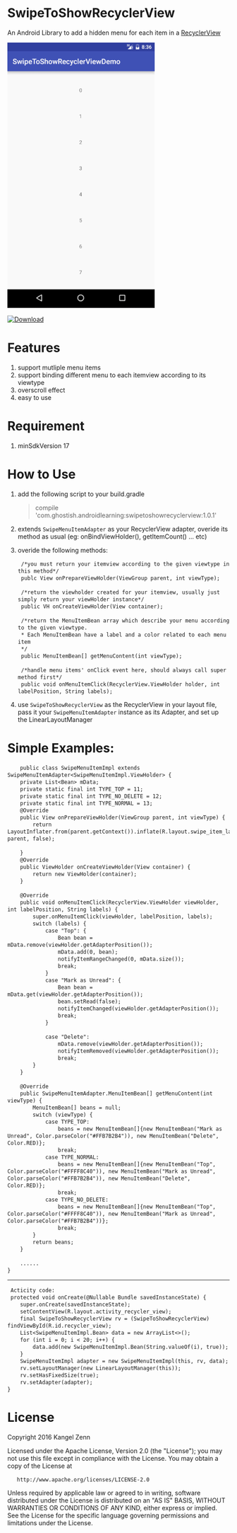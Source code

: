 # SwipeToShowRecyclerView

An Android Library to add a hidden menu for each item in a [RecyclerView](https://developer.android.com/reference/android/support/v7/recyclerview/package-summary.html)


<img src='./screenshot/demo.gif' height="600px"/>

[ ![Download](https://api.bintray.com/packages/ghostish/maven/SwipeToShowRecyclerView/images/download.svg) ](https://bintray.com/ghostish/maven/SwipeToShowRecyclerView/_latestVersion)

# Features

1. support mutliple menu items
2. support binding different menu to each itemview according to its viewtype
3. overscroll effect
4. easy to use

# Requirement

1. minSdkVersion 17

# How to Use

1. add the following script to your build.gradle
   >compile 'com.ghostish.androidlearning:swipetoshowrecyclerview:1.0.1'
 
2. extends `SwipeMenuItemAdapter` as your RecyclerView adapter, overide its method as usual 
(eg: onBindViewHolder(), getItemCount() ... etc)

3. overide the following methods:

        /*you must return your itemview according to the given viewtype in this method*/
        publc View onPrepareViewHolder(ViewGroup parent, int viewType);

        /*return the viewholder created for your itemview, usually just simply return your viewHolder instance*/ 
        public VH onCreateViewHolder(View container);

        /*return the MenuItemBean array which describe your menu according to the given viewtype.
        * Each MenuItemBean have a label and a color related to each menu item 
        */
        public MenuItemBean[] getMenuContent(int viewType);

        /*handle menu items' onClick event here, should always call super method first*/
        public void onMenuItemClick(RecyclerView.ViewHolder holder, int labelPosition, String labels); 

4. use `SwipeToShowRecyclerView` as the RecyclerView in your layout file, pass it your `SwipeMenuItemAdapter` instance
as its Adapter, and set up the LinearLayoutManager

# Simple Examples:

        public class SwipeMenuItemImpl extends SwipeMenuItemAdapter<SwipeMenuItemImpl.ViewHolder> {
        private List<Bean> mData;
        private static final int TYPE_TOP = 11;
        private static final int TYPE_NO_DELETE = 12;
        private static final int TYPE_NORMAL = 13;
        @Override
        public View onPrepareViewHolder(ViewGroup parent, int viewType) {
            return LayoutInflater.from(parent.getContext()).inflate(R.layout.swipe_item_layout, parent, false);
    
        }
        @Override
        public ViewHolder onCreateViewHolder(View container) {
            return new ViewHolder(container);
        }
    
        @Override
        public void onMenuItemClick(RecyclerView.ViewHolder viewHolder, int labelPosition, String labels) {
            super.onMenuItemClick(viewHolder, labelPosition, labels);
            switch (labels) {
                case "Top": {
                    Bean bean = mData.remove(viewHolder.getAdapterPosition());
                    mData.add(0, bean);
                    notifyItemRangeChanged(0, mData.size());
                    break;
                }
                case "Mark as Unread": {
                    Bean bean = mData.get(viewHolder.getAdapterPosition());
                    bean.setRead(false);
                    notifyItemChanged(viewHolder.getAdapterPosition());
                    break;
                }
    
                case "Delete":
                    mData.remove(viewHolder.getAdapterPosition());
                    notifyItemRemoved(viewHolder.getAdapterPosition());
                    break;
            }
        }
    
        @Override
        public SwipeMenuItemAdapter.MenuItemBean[] getMenuContent(int viewType) {
            MenuItemBean[] beans = null;
            switch (viewType) {
                case TYPE_TOP:
                    beans = new MenuItemBean[]{new MenuItemBean("Mark as Unread", Color.parseColor("#FFB7B2B4")), new MenuItemBean("Delete", Color.RED)};
                    break;
                case TYPE_NORMAL:
                    beans = new MenuItemBean[]{new MenuItemBean("Top", Color.parseColor("#FFFF8C40")), new MenuItemBean("Mark as Unread",     Color.parseColor("#FFB7B2B4")), new MenuItemBean("Delete", Color.RED)};
                    break;
                case TYPE_NO_DELETE:
                    beans = new MenuItemBean[]{new MenuItemBean("Top", Color.parseColor("#FFFF8C40")), new MenuItemBean("Mark as Unread",     Color.parseColor("#FFB7B2B4"))};
                    break;
            }
            return beans;
        }
        
        ......
    }

 --------------------------------------

     Acticity code: 
     protected void onCreate(@Nullable Bundle savedInstanceState) {
        super.onCreate(savedInstanceState);
        setContentView(R.layout.activity_recycler_view);
        final SwipeToShowRecyclerView rv = (SwipeToShowRecyclerView) findViewById(R.id.recycler_view);
        List<SwipeMenuItemImpl.Bean> data = new ArrayList<>();
        for (int i = 0; i < 20; i++) {
            data.add(new SwipeMenuItemImpl.Bean(String.valueOf(i), true));
        }
        SwipeMenuItemImpl adapter = new SwipeMenuItemImpl(this, rv, data);
        rv.setLayoutManager(new LinearLayoutManager(this));
        rv.setHasFixedSize(true);
        rv.setAdapter(adapter);
    }



# License

   Copyright 2016 Kangel Zenn

   Licensed under the Apache License, Version 2.0 (the "License");
   you may not use this file except in compliance with the License.
   You may obtain a copy of the License at

       http://www.apache.org/licenses/LICENSE-2.0

   Unless required by applicable law or agreed to in writing, software
   distributed under the License is distributed on an "AS IS" BASIS,
   WITHOUT WARRANTIES OR CONDITIONS OF ANY KIND, either express or implied.
   See the License for the specific language governing permissions and
   limitations under the License.
